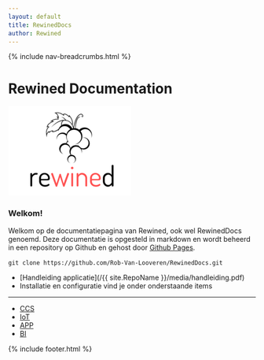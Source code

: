 ```yaml
---
layout: default
title: RewinedDocs
author: Rewined
---
```


{% include nav-breadcrumbs.html %}

# Rewined Documentation
![Rewined](media/logo/rewined_logo_s.png)

### Welkom!

Welkom op de documentatiepagina van Rewined, ook wel RewinedDocs genoemd.
Deze documentatie is opgesteld in markdown en wordt beheerd in een repository op Github en gehost door
[Github Pages](https://rob-van-looveren.github.io/RewinedDocs/).

```
git clone https://github.com/Rob-Van-Looveren/RewinedDocs.git
```

* [Handleiding applicatie](/{{ site.RepoName }}/media/handleiding.pdf)
* Installatie en configuratie vind je onder onderstaande items


----

* [CCS](CCS/)
* [IoT](IoT/)
* [APP](APP/)
* [BI](BI/)

     
{% include footer.html %}
